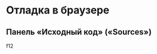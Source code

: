 # Отладка в браузере

<h2>Панель «Исходный код» («Sources»)</h2>
f12

[](https://github.com/acidshotgun/learn-js-vanilla/tree/master/LearnJS_3/3.1%20%D0%9E%D1%82%D0%BB%D0%B0%D0%B4%D0%BA%D0%B0%20%D0%B2%20%D0%B1%D1%80%D0%B0%D1%83%D0%B7%D0%B5%D1%80%D0%B5/img)
